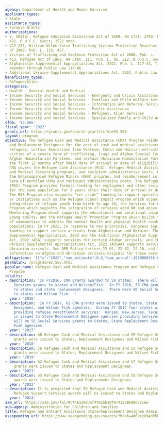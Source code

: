 ```yaml
---
agency: Department of Health and Human Services
applicant_types:
- State
assistance_types:
- Formula Grants
authorizations:
- V, 501(a), Refugee Education Assistance Act of 1980. 94 Stat. 1799. Pub. L. 96,
  422. 8 U.S.C. &sect; 1522 note.
- 212-235, William Wilberforce Trafficking Victims Protection Reauthorization Act
  of 2008. Pub. L. 110, 457.
- Victims of Trafficking and Violence Protection Act of 2000. Pub. L. 106, 386.
- 412, Refugee Act of 1980. 94 Stat. 111. Pub. L. 96, 212. 8 U.S.C. &sect; 1522(e).
- Afghanistan Supplemental Appropriations Act, 2022. Pub. L. 117-43, Title III, as
  amended through Public Law 117-86.
- Additional Ukraine Supplemental Appropriations Act, 2022, Public Law 117-128.
beneficiary_types:
- Refugee/Alien
categories:
- Health - General Health and Medical
- Income Security and Social Services - Emergency and Crisis Assistance
- Income Security and Social Services - Families and Child Welfare Services
- Income Security and Social Services - Information and Referral Services
- Income Security and Social Services - Public Assistance
- Income Security and Social Services - Refugees, Alien Services
- Income Security and Social Services - Specialized Family and Child Welfare Services
cfda: '93.566'
fiscal_year: '2022'
grants_url: https://grants.gov/search-grants?cfda=93.566
layout: program
objective: The Refugee Cash and Medical Assistance (CMA) Program reimburses States
  and Replacement Designees for the cost of cash and medical assistance provided to
  refugees, certain Amerasians from Vietnam, Cuban and Haitian entrants, asylees,
  victims of a severe form of trafficking, Iraqi and Afghan Special Immigrants, certain
  Afghan Humanitarian Parolees, and certain Ukrainian Humanitarian Parolees during
  the first 12 months after their date of arrival or date of eligibility. Specifically,
  CMA covers the Refugee Cash Assistance (RCA), Refugee Medical Assistance (RMA),
  and Medical Screening programs, and recipient administrative costs. CMA also includes
  the Unaccompanied Refugee Minors (URM) program, and reimbursement is provided for
  care of enrolled URMs and recipient administrative costs. The Refugee Support Services
  (RSS) Program provides formula funding for employment and other social services
  for the same population for 5 years after their date of arrival or date of eligibility.
  The RSS Program also supports “set-aside” funding to support specific populations
  or initiatives such as the Refugee School Impact Program which supports the academic
  integration of refugee youth from birth to age 18; the Services for Older Refugee
  Program which supports the integration of refugees aged 60 and above; the Youth
  Mentoring Program which supports the educational and vocational advancement of refugee
  young adults; and the Refugee Health Promotion Program which builds the capacity
  of communities to address the mental health and physical health needs of refugee
  populations. In FY 2022, in response to new priorities, Congress appropriated specific
  funding to support certain arrivals from Afghanistan and Ukraine. The Afghanistan
  Supplemental Appropriation, 2022 and the Additional Afghanistan Supplemental Appropriations
  Act, 2022 (ASA) supports services for certain Afghan arrivals; and the Additional
  Ukraine Supplemental Appropriations Act, 2022 (AUSAA) supports services for certain
  Ukrainian arrivals. See ORR Policy Letters 22-01, 22-02, 22-10, and 22-13 for additional
  information on Afghan and Ukrainian arrivals eligible for these services.
obligations: '[{"x":"2022","sam_estimate":0.0,"sam_actual":1959866955.0,"usa_spending_actual":1994735007.93},{"x":"2023","sam_estimate":4297559218.0,"sam_actual":0.0,"usa_spending_actual":3785807564.09},{"x":"2024","sam_estimate":1297418031.0,"sam_actual":0.0,"usa_spending_actual":2651377447.56}]'
permalink: /program/93.566.html
popular_name: Refugee Cash and Medical Assistance Program and Refugee Support Services
  Program
results:
- description: 'In FY2016, CMA grants awarded to 50 states.  There will be 50 Social
    Services grants to states and Wilson/Fish . In FY 2016, 53 CMA grants were awarded
    to states and state replacement designees.  There were 50 Social Services grants
    to states and Wilson Fish.  '
  year: '2016'
- description: 'In FY 2017, 61 CMA grants were issued to States, State Replacement
    Designees, and Wilson Fish agencies.  During FY 2017 four states withdrew from
    providing refugee resettlement services:  Kansas, New Jersey, Texas, and Maine.  Funding
    is issued to State Replacement Designee agencies providing services in these states.  There
    will be 55 Social Services grants to States, State Replacement Designees and Wilson
    Fish agencies.'
  year: '2017'
- description: 60 Refugee Cash and Medical Assistance and 59 Refugee Support Services
    grants were issued to States, Replacement Designees and Wilson Fish agencies.
  year: '2018'
- description: 56 Refugee Cash and Medical Assistance and 55 Refugee Support Services
    grants were issued to States, Replacement Designees and Wilson Fish agencies.
  year: '2019'
- description: 62 Refugee Cash and Medical Assistance and 57 Refugee Support Services
    grants were issued to States and Replacement Designees.
  year: '2021'
- description: 63 Refugee Cash and Medical Assistance and 55 Refugee Support Services
    awards were issued to States and Replacement Designees
  year: '2022'
- description: It is projected that 59 Refugee Cash and Medical Assistance and 55
    Refugee Support Services awards will be issued to States and Replacement Designees
  year: '2024'
sam_url: https://sam.gov/fal/0cf4ba30e3af4402bb10f07412386d8d/view
sub-agency: Administration for Children and Families
title: Refugee and Entrant Assistance State/Replacement Designee Administered Programs
usaspending_url: https://www.usaspending.gov/search/?hash=4669c2894d05b6333e001554a56b608e
---
```

